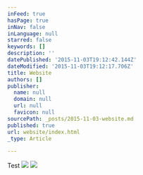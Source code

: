 ```yaml
---
inFeed: true
hasPage: true
inNav: false
inLanguage: null
starred: false
keywords: []
description: ''
datePublished: '2015-11-03T19:12:42.144Z'
dateModified: '2015-11-03T19:12:17.706Z'
title: Website
authors: []
publisher:
  name: null
  domain: null
  url: null
  favicon: null
sourcePath: _posts/2015-11-03-website.md
published: true
url: website/index.html
_type: Article

---
```

Test
![](https://the-grid-user-content.s3-us-west-2.amazonaws.com/a8c35fe4-9232-4b93-97f0-8449b23b2529.jpg)
![](https://the-grid-user-content.s3-us-west-2.amazonaws.com/c0358ff5-d04a-420e-96e6-4019394b1c69.jpg)